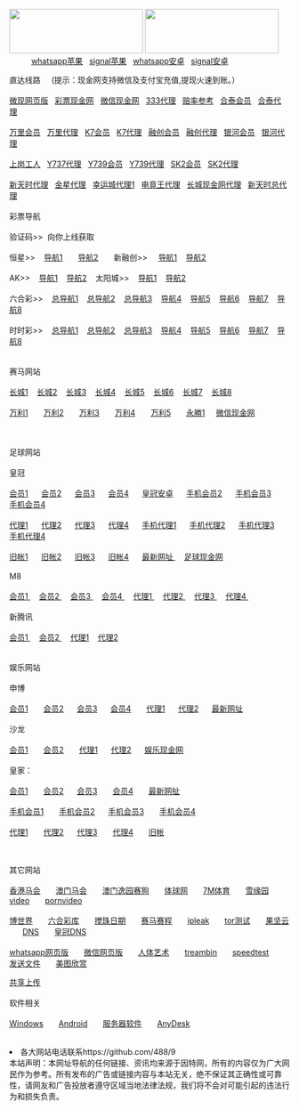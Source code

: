 <a href="http://www.168.esk333.com/" target="_blank"><img src="https://media.giphy.com/media/mHOMVb2JuPxjW/giphy.gif" width="240" height="80" border="0"></a>
<a href="http://www.xbo100.com?a=53501" target="_blank"><img src="https://media.giphy.com/media/xUOxfjj9xLwxYuJH4A/giphy.gif" width="240" height="80" border="0"></a><br>
&nbsp;&nbsp;&nbsp;&nbsp;&nbsp;&nbsp;&nbsp;&nbsp;&nbsp;&nbsp;<a href="https://itunes.apple.com/cn/app/whatsapp-messenger/id310633997?mt=8" target="_blank">whatsapp苹果</a>&nbsp;&nbsp;
<a href="https://itunes.apple.com/cn/app/signal-private-messenger/id874139669?mt=8" target="_blank">signal苹果</a>&nbsp;&nbsp;
<a href="https://yadi.sk/d/rzQUbW4Q3NCwA7" target="_blank">whatsapp安卓</a>&nbsp;&nbsp;
<a href="https://yadi.sk/d/ok_tta9T3NCw7u" target="_blank">signal安卓</a>&nbsp;&nbsp;
<p>直达线路&nbsp;&nbsp;&nbsp;&nbsp;&nbsp;(提示：现金网支持微信及支付宝充值,提现火速到账。）
<br>


<br>
<a href="http://ab2204.net/customer/entry?id=535" target="_blank">微现网页版</a>&nbsp;&nbsp;
<a href="http://www.xbo200.com?a=53501" target="_blank">彩票现金网</a>&nbsp;&nbsp;
<a href="http://bj-shen.com/customer/entry?id=535" target="_blank">微信现金网</a>&nbsp;&nbsp;
<a href="http://s1.k.ak1798.com/" target="_blank">333代理</a>&nbsp;&nbsp;
<a href="https://my.pcloud.com/publink/show?code=kZIPS3ZTu5t4Gl0Vf4KjEpzELes07ydcWW7" target="_blank">赔率参考</a>&nbsp;&nbsp;
<a href="http://t1.58586868.xyz/" target="_blank">合泰会员</a>&nbsp;&nbsp;
<a href="http://t2.58586868.xyz/" target="_blank">合泰代理</a>&nbsp;&nbsp;

<br>
<br>
<a href="http://pm2.x.mmm33.us/epmqa524190f/user/login.html" target="_blank">万里会员</a>&nbsp;&nbsp;
<a href="http://pm2.x.mmm33.us/epmqa524190a/account/login.html" target="_blank">万里代理</a>&nbsp;&nbsp;
<a href="http://52.199.78.125:7211/jini329955f/user/login.html" target="_blank">K7会员</a>&nbsp;&nbsp;
<a href="http://52.199.78.125:7211/jini329955a/account/login.html" target="_blank">K7代理</a>&nbsp;&nbsp;
<a href="http://w55.ql2765.bkk122.com/" target="_blank">融创会员</a>&nbsp;&nbsp;
<a href="http://xq55.wer93.com/" target="_blank">融创代理</a>&nbsp;&nbsp;
<a href="http://w3.m886h.com/" target="_blank">银河会员</a>&nbsp;&nbsp;
<a href="http://g3.m886h.com/" target="_blank">银河代理</a>&nbsp;&nbsp;
<br>
<br>
<a href="http://789tk.tk" target="_blank">上岗工人</a>&nbsp;&nbsp;
<a href="http://pc10.sss66.us/ssghy361593a/account/login.html.auth" target="_blank">Y737代理</a>&nbsp;&nbsp;
<a href="http://pc8.x.sss33.us/ssxfr49812035f/user/login.html.auth" target="_blank">Y739会员</a>&nbsp;&nbsp;
<a href="http://pc8.sss66.us/ssxfr49812035a/account/login.html.auth" target="_blank">Y739代理</a>&nbsp;&nbsp;
<a href="http://hp688.net/" target="_blank">SK2会员</a>&nbsp;&nbsp;
<a href="https://ag.in566.net/888.php" target="_blank">SK2代理</a>&nbsp;&nbsp;<br>
<br>
<a href="http://ttss6.com/" target="_blank">新天时代理</a>&nbsp;&nbsp;
<a href="http://bj-shen.com/login" target="_blank">金星代理</a>&nbsp;&nbsp;
<a href="https://ag.xbo222.com/" target="_blank">幸运城代理1</a>&nbsp;&nbsp;
<a href="http://agent.esk888.com/" target="_blank">电竟王代理</a>&nbsp;&nbsp;
<a href="http://ag.cc138.net/" target="_blank">长城现金网代理</a>&nbsp;&nbsp;
<a href="http://ttss2.com/" target="_blank">新天时总代理</a>&nbsp;&nbsp;
<br>
<br>
彩票导航 &nbsp;&nbsp;&nbsp;&nbsp;&nbsp;<br>
<br>验证码>>&nbsp;&nbsp;向你上线获取<br>
<br>
恒星>>&nbsp;&nbsp;&nbsp;
<a href="http://wd666.tv/" target="_blank">导航1</a>&nbsp;&nbsp;&nbsp;&nbsp;&nbsp;&nbsp;
<a href="http://w1.wd666.tv/" target="_blank">导航2</a>&nbsp;&nbsp;&nbsp;&nbsp;&nbsp;&nbsp;
新融创>>&nbsp;&nbsp;&nbsp;&nbsp;
<a href="http://jx678.xyz/" target="_blank">导航1</a>&nbsp;&nbsp;&nbsp;
<a href="http://f2.59886688.xyz/" target="_blank">导航2</a>&nbsp;&nbsp;&nbsp;<br>
<br>
AK>>&nbsp;&nbsp;&nbsp;
<a href="http://sc2288.co/" target="_blank">导航1</a>&nbsp;&nbsp;&nbsp;
<a href="http://sc6666.co/" target="_blank">导航2</a>&nbsp;&nbsp;&nbsp;
太阳城>>&nbsp;&nbsp;&nbsp;
<a href="https://13.tt/" target="_blank">导航1</a>&nbsp;&nbsp;&nbsp;
<a href="http://1388771.com/" target="_blank">导航2</a>&nbsp;&nbsp;&nbsp;
<br>
<br>
六合彩>>&nbsp;&nbsp;&nbsp;
<a href="http://vst520.net/ " target="_blank">总导航1</a>&nbsp;&nbsp;&nbsp;
<a href="http://vv615.com/" target="_blank">总导航2</a>&nbsp;&nbsp;&nbsp;
<a href="http://www.svn733.com" target="_blank">总导航3</a>&nbsp;&nbsp;&nbsp;
<a href="http://acf3.qr68.us/" target="_blank">导航4</a>&nbsp;&nbsp;&nbsp;
<a href="http://mf1.aa288.net/" target="_blank">导航5</a>&nbsp;&nbsp;&nbsp;
<a href="http://1.c7799.ws" target="_blank">导航6</a>&nbsp;&nbsp;&nbsp;
<a href="http://3.aa686.net/" target="_blank">导航7</a>&nbsp;&nbsp;&nbsp;
<a href="http://a1.yes168.com/" target="_blank">导航8</a>&nbsp;&nbsp;&nbsp;
<br>
<br>
时时彩>>&nbsp;&nbsp;&nbsp;
<a href="http://vst520.net/ " target="_blank">总导航1</a>&nbsp;&nbsp;&nbsp;
<a href="http://vv615.com/" target="_blank">总导航2</a>&nbsp;&nbsp;&nbsp;
<a href="http://www.svn733.com" target="_blank">总导航3</a>&nbsp;&nbsp;&nbsp;
<a href="http://acf1.qr68.us/" target="_blank">导航4</a>&nbsp;&nbsp;&nbsp;
<a href="http://n1.aa288.net/" target="_blank">导航5</a>&nbsp;&nbsp;&nbsp;
<a href="http://52.78.170.33" target="_blank">导航6</a>&nbsp;&nbsp;&nbsp;
<a href="http://52.199.80.50" target="_blank">导航7</a>&nbsp;&nbsp;&nbsp;
<a href="http://3.aa1122.ws/" target="_blank">导航8</a>&nbsp;&nbsp;&nbsp;<br>
<br>
<br>
赛马网站<br>
<br>
<a href="http://www.tianmw.com" target="_blank">长城1</a>&nbsp;&nbsp;&nbsp;
<a href="http://www.honmw.com" target="_blank">长城2</a>&nbsp;&nbsp;&nbsp;
<a href="http://www.honmw.com/login.jsp?e=3&s=true" target="_blank">长城3</a>&nbsp;&nbsp;&nbsp;
<a href="http://cn.ctb988.net" target="_blank">长城4</a>&nbsp;&nbsp;&nbsp;
<a href="http://cn.ctb988.com" target="_blank">长城5</a>&nbsp;&nbsp;&nbsp;
<a href="http://www.ctb988.com/login.jsp?e78d3760-4265-4ce0-bfa8-76a1e44a3537" target="_blank">长城6</a>&nbsp;&nbsp;&nbsp;
<a href="http://www.ctb988.net/login.jsp?a5e7bfbf-df83-4b9e-9e0f-982bb2cfac3f" target="_blank">长城7</a>&nbsp;&nbsp;&nbsp;
<a href="http://lkb988.com" target="_blank">长城8</a>&nbsp;&nbsp;&nbsp;<br>
<br>
<a href="http://m8128.com" target="_blank">万利1</a>&nbsp;&nbsp;&nbsp;&nbsp;&nbsp;&nbsp;
<a href="http://m8128.net" target="_blank">万利2</a>&nbsp;&nbsp;&nbsp;&nbsp;&nbsp;&nbsp;
<a href="http://m8128.co" target="_blank">万利3</a>&nbsp;&nbsp;&nbsp;&nbsp;&nbsp;&nbsp;
<a href="http://m8128a.net" target="_blank">万利4</a>&nbsp;&nbsp;&nbsp;&nbsp;&nbsp;&nbsp;
<a href="http://m8128b.net" target="_blank">万利5</a>&nbsp;&nbsp;&nbsp;&nbsp;&nbsp;&nbsp;
<a href="http://ws3688.com/" target="_blank">永勝1</a>&nbsp;&nbsp;&nbsp;&nbsp;
<a href="http://bj-shen.com/customer/entry?id=535" target="_blank">微信现金网</a>&nbsp;&nbsp;&nbsp;&nbsp;<br>



<br>

<br>
<br>
足球网站<br>
<br>
皇冠<br>
<br>
<a href="http://66.133.86.54/" target="_blank">会员1</a>&nbsp; &nbsp; &nbsp; 
<a href="http://66.133.87.54/" target="_blank">会员2</a>&nbsp; &nbsp; &nbsp; 
<a href="http://125.252.69.40/" target="_blank">会员3</a>&nbsp; &nbsp; &nbsp; 
<a href="http://66.133.87.20/" target="_blank">会员4</a>&nbsp; &nbsp; &nbsp;
<a href="https://yadi.sk/d/NueqVg-n3MLW3o" target="_blank">皇冠安卓</a>&nbsp; &nbsp; &nbsp; 
<a href="http://m.hga018.com" target="_blank">手机会员2</a>&nbsp; &nbsp; &nbsp;
<a href="http://203.160.140.17/" target="_blank">手机会员3</a>&nbsp; &nbsp; &nbsp;
<a href="http://180.94.224.117" target="_blank">手机会员4</a>&nbsp;&nbsp;&nbsp;<br>
<br>
<a href="https://199.26.100.141/" target="_blank">代理1</a>&nbsp; &nbsp; &nbsp;
<a href="https://ag.hga025.com" target="_blank">代理2</a>&nbsp; &nbsp; &nbsp;
<a href="https://199.26.100.141/" target="_blank">代理3</a>&nbsp; &nbsp; &nbsp;
<a href="https://ag.hga017/" target="_blank">代理4</a>&nbsp; &nbsp; &nbsp;
<a href="https://am.hga008.com" target="_blank">手机代理1</a>&nbsp; &nbsp; &nbsp;
<a href="https://am.hga018.com" target="_blank">手机代理2</a>&nbsp; &nbsp; &nbsp;
<a href="https://123.255.226.105" target="_blank">手机代理3</a>&nbsp; &nbsp; &nbsp;
<a href="https://112.78.105.36" target="_blank">手机代理4</a>&nbsp;&nbsp;&nbsp;<br>
<br>
<a href="https://old.hga008.com" target="_blank">旧帐1</a>&nbsp; &nbsp; &nbsp;
<a href="https://old.hga018.com" target="_blank">旧帐2</a>&nbsp; &nbsp; &nbsp;
<a href="https://old.hg0088.com" target="_blank">旧帐3</a>&nbsp; &nbsp; &nbsp;
<a href="https://old.hg0188.com" target="_blank">旧帐4</a>&nbsp; &nbsp; &nbsp;
<a href="http://www.433.com/lastnewurl/index" target="_blank">最新网址 </a>&nbsp;&nbsp;&nbsp;
<a href="http://zs111.tsvbet.com/" target="_blank">足球现金网</a>&nbsp;&nbsp;&nbsp;
<br>
<br>
M8<br>
<br>
<a href="http://www.m8online.net/Default6.aspx?r=" target="_blank">会员1 </a>&nbsp;&nbsp;&nbsp;
<a href="http://www.m8bet.net" target="_blank">会员2 </a>&nbsp;&nbsp;&nbsp;
<a href="http://www.m8clicks.com" target="_blank">会员3 </a>&nbsp;&nbsp;&nbsp;
<a href="http:// www.m8m8bet.com" target="_blank">会员4 </a>&nbsp;&nbsp;&nbsp;
<a href="http://www.mywinday.com/Default.aspx?lang=ZH-CN" target="_blank">代理1 </a>&nbsp;&nbsp;&nbsp;
<a href="http://ag.mywinday.com/Default.aspx?lang=ZH-CN" target="_blank">代理2 </a>&nbsp;&nbsp;&nbsp;
<a href="http://ag.m8clicks.com/Default.aspx?lang=ZH-CN" target="_blank">代理3 </a>&nbsp;&nbsp;&nbsp;
<a href="http://m8agent.com/Default.aspx?lang=ZH-CN" target="_blank">代理4 </a>&nbsp;&nbsp;&nbsp;
<br>
<br>
新腾讯<br>
<br>
<a href="http://www.xtx2288.com/" target="_blank">会员1 </a>&nbsp;&nbsp;&nbsp;
<a href="http://xtx2288.com/" target="_blank">会员2 </a>&nbsp;&nbsp;&nbsp;
<a href="https://xtx2288.com/" target="_blank">代理1</a>&nbsp;&nbsp;&nbsp;
<a href="https://xtx3388.com/" target="_blank">代理2</a>&nbsp;&nbsp;&nbsp;

<br>

<br>
<br>
娱乐网站<br>
<br>
申博<br>
<br>
<a href="http://11msc.com" target="_blank">会员1</a> &nbsp; &nbsp; &nbsp;
<a href="http://www.22msc.com" target="_blank">会员2</a>&nbsp; &nbsp; &nbsp;
<a href="http://33msc.com" target="_blank">会员3</a>&nbsp; &nbsp; &nbsp;
<a href="http://22psb.com/" target="_blank">会员4</a> &nbsp; &nbsp; &nbsp;
<a href="https://11msc.net:402/Login.aspx?langCd=sc" target="_blank">代理1</a>&nbsp; &nbsp; &nbsp;
<a href="https://22msc.net:402/Login.aspx?langCd=sc" target="_blank">代理2</a>&nbsp; &nbsp; &nbsp;
<a href="http://222scweb.com" target="_blank">最新网址</a> &nbsp; &nbsp; &nbsp;<br>
<br>
沙龙<br>
<br>
<a href="http://salon36.com" target="_blank">会员1</a> &nbsp; &nbsp; &nbsp;
<a href="http://sa36.com" target="_blank">会员2</a> &nbsp; &nbsp; &nbsp;
<a href="http://salon36.net" target="_blank">代理1</a>&nbsp; &nbsp; &nbsp;
<a href="http://sa36.net" target="_blank">代理2</a>&nbsp; &nbsp; &nbsp;
<a href="http://125.tsvbet.com/" target="_blank">娱乐现金网</a>&nbsp;&nbsp;&nbsp;
<br>
<br>
皇家：<br>
<br>
<a href="https://www.live228.com" target="_blank">会员1</a> &nbsp; &nbsp; &nbsp;
<a href="https://www.live012.com" target="_blank">会员2</a>&nbsp; &nbsp; &nbsp;
<a href="https://www.live015.com" target="_blank">会员3</a> &nbsp; &nbsp; &nbsp;
<a href="https://www.live016.com" target="_blank">会员4</a> &nbsp; &nbsp; &nbsp;
<a href="http://180.94.229.11/" target="_blank">最新网扯</a> &nbsp; &nbsp; &nbsp;<br>
<br>
<a href="https://m.live228.com" target="_blank">手机会员1</a> &nbsp; &nbsp; &nbsp;
<a href="https://m.live012.com" target="_blank">手机会员2</a>&nbsp; &nbsp; &nbsp;
<a href="https://m.live015.com" target="_blank">手机会员3</a> &nbsp; &nbsp; &nbsp;
<a href="https://m.live016.com" target="_blank">手机会员4</a> &nbsp; &nbsp; &nbsp;<br>
<br>
<a href="https://ag.live228.com" target="_blank">代理1</a> &nbsp; &nbsp; &nbsp;
<a href="https://ag.live1288.com" target="_blank">代理2</a>&nbsp; &nbsp; &nbsp;
<a href="https://ag.live3888.com" target="_blank">代理3</a> &nbsp; &nbsp; &nbsp;
<a href="https://ag.live4888.com" target="_blank">代理4</a> &nbsp; &nbsp; &nbsp;
<a href="https://228.live2888.com" target="_blank">旧帐</a> &nbsp; &nbsp; &nbsp;<br>

　</p>
其它网站<br>
<br>
<a href="http://www.hkjc.com/home/chinese/index.asp" target="_blank">香港马会</a> &nbsp; &nbsp; &nbsp;
<a href="http://www.mjc.mo/race/info/index.php" target="_blank">澳门马会</a> &nbsp; &nbsp; &nbsp;
<a target="_blank" href="http://www.macauyydog.com/">澳门逸园赛狗</a> &nbsp; &nbsp; &nbsp;
<a target="_blank" href="http://live5.spbo1.com/">体球网</a> &nbsp; &nbsp; &nbsp;
<a target="_blank" href="http://www.7m.cn/">7M体育</a> &nbsp; &nbsp; &nbsp;
<a target="_blank" href="http://www.gooooal.com/">雪缘园</a> &nbsp; &nbsp; &nbsp;
<a target="_blank" href="https://streamango.com/">video</a> &nbsp; &nbsp; &nbsp;
<a target="_blank" href="https://streamcherry.com/">pornvideo</a> &nbsp; &nbsp; &nbsp;<br>
<br>
<a target="_blank" href="http://www.1396mm.com/">博世界</a> &nbsp; &nbsp; &nbsp;
<a target="_blank" href="http://www.6hck.com/">六合彩库</a> &nbsp; &nbsp; &nbsp;
<a target="_blank" href="http://bet.hkjc.com/marksix/default.aspx">搅珠日期</a> &nbsp; &nbsp; &nbsp;
<a target="_blank" href="http://bet.hkjc.com/marksix/default.aspx">赛马赛程</a> &nbsp; &nbsp; &nbsp;
<a target="_blank" href="https://ipleak.net">ipleak</a> &nbsp; &nbsp; &nbsp;
<a target="_blank" href="https://check.torproject.org/?lang=zh_CN">tor测试</a> &nbsp; &nbsp; &nbsp;
<a target="_blank" href="https://www.jianguoyun.com/">果坚云</a> &nbsp; &nbsp; &nbsp;
<a target="_blank" href="http://203.160.140.94/tpl/ag/zh-cn/index.html">DNS</a> &nbsp; &nbsp; &nbsp;
<a target="_blank" href="http://180.94.224.94/tpl/ag/zh-cn/index.html">皇冠DNS</a> &nbsp; &nbsp; &nbsp;<br>
<br>
<a target="_blank" href="https://web.whatsapp.com/">whatsapp网页版</a> &nbsp; &nbsp; &nbsp;
<a target="_blank" href="https://wx.qq.com/">微信网页版</a> &nbsp; &nbsp; &nbsp;
<a target="_blank" href="http://nude-atlas.com/blog/index">人体艺术</a> &nbsp; &nbsp; &nbsp;
<a target="_blank" href="https://streambin.pl">treambin</a> &nbsp; &nbsp; &nbsp;
<a target="_blank" href="http://beta.speedtest.net/">speedtest</a> &nbsp; &nbsp; &nbsp;
<a target="_blank" href="https://bitsend.jp/?setLang=zh-tw">发送文件</a> &nbsp; &nbsp; &nbsp;
<a href="https://my.pcloud.com/publink/show?code=kZT1u3ZJSD7Yt5CLPkONDrl6XLafLjnSUCk#tpl=publicfoldergrid" target="_blank">美图欣赏</a>&nbsp;&nbsp;&nbsp;<br>

<a target="_blank" href="https://sw388.stackstorage.com/s/C16LhoV9U1Wz9xE/">共享上传</a> &nbsp; &nbsp; &nbsp;
<br>
<br>
软件相关<br>
<br>
<a href="https://www.jianguoyun.com/p/DUd62aoQvfjyBRjvzhU" target="_blank">Windows</a> &nbsp; &nbsp; &nbsp;
<a href="http://jianguoyun.com/p/DR0Kf_AQvfjyBRj36xA" target="_blank">Android</a> &nbsp; &nbsp; &nbsp;
<a href="http://s.jb51.net/?soft" target="_blank">服务器软件</a> &nbsp; &nbsp; &nbsp;
<a href="https://www.jianguoyun.com/p/DaAxJfIQvfjyBRin5SI" target="_blank">AnyDesk</a> &nbsp; &nbsp; &nbsp;
<br>

<br>
<li>各大网站电话联系https://github.com/488/9</li>
本站声明：本网址导航的任何链接、资讯均来源于因特网，所有的内容仅为广大网民作为参考。所有发布的广告或链接内容与本站无关，绝不保证其正确性或可靠性，请网友和广告投放者遵守区域当地法律法规，我们将不会对可能引起的违法行为和损失负责。
</ul>
</body>

</html>
